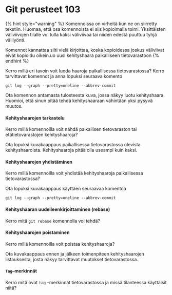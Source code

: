 # Git perusteet 103

{% hint style="warning" %}
Komennoissa on virheitä kun ne on siirretty tekstiin. Huomaa, että osa komennoista ei siis kopioimalla toimi. Yksittäisten väliviivojen tilalle voi tulla kaksi väliviivaa tai niiden edestä puuttuu tyhjä välilyönti. 

Komennot kannattaa silti vielä kirjoittaa, koska kopioidessa joskus väliviivat eivät kopioidu oikein.uo uusi kehityshaara paikalliseen tietovarastoon
{% endhint %}

Kerro millä eri tavoin voit luoda haaroja paikallisessa tietovarastossa? Kerro tarvittavat komennot ja anna lopuksi seuraava komento

`git log --graph --pretty=oneline --abbrev-commit`

Ota komennon antamasta tulosteesta kuva, jossa näkyy luotu kehityshaara. Huomioi, että sinun pitää tehdä kehityshaaraan vähintään yksi pysyvä muutos.

#### Kehityshaarojen tarkastelu <a id="kehityshaarojen-tarkastelu"></a>

Kerro millä komennoilla voit nähdä paikallisen tietovaraston tai etätietovarastojen kehityshaaroja?

Ota lopuksi kuvakaappaus paikallisessa tietovarastossa olevista kehityshaaroista. Kehityshaaroja pitää olla useampi kuin kaksi.

#### Kehityshaarojen yhdistäminen <a id="kehityshaarojen-yhdist%C3%A4minen"></a>

Kerro millä komennoilla voit yhdistää kehityshaaroja paikallisessa tietovarastossa?

Ota lopuksi kuvakaappaus käyttäen seuraavaa komentoa

`git log --graph --pretty=oneline --abbrev-commit`

#### Kehityshaaran uudelleenkirjoittaminen \(rebase\) <a id="kehityshaaran-uudelleenkirjoittaminen-rebase"></a>

Kerro mitä `git rebase` komennolla voi tehdä?

#### Kehityshaarojen poistaminen <a id="kehityshaarojen-poistaminen"></a>

Kerro millä komennoilla voit poistaa kehityshaaroja?

Ota kuvakaappaus ennen ja jälkeen toimenpiteen kehityshaarojen listauksesta, josta näkyy tarvittavat muutokset tietovarastossa.

#### `Tag`–merkinnät <a id="tag%E2%80%93merkinn%C3%A4t"></a>

Kerro mitä ovat `tag` –merkinnät tietovarastossa ja missä tilanteessa käyttäisit niitä?

